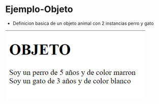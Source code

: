 # Ejemplo-Objeto
- Definicion basica de un objeto animal con 2 instancias perro y gato
<img src="https://github.com/GemmaClaverodelMoral/Ejemplo-Objeto/blob/main/objeto.png">
